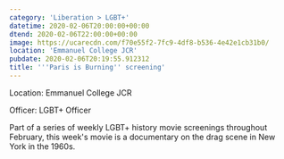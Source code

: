 ```yaml
---
category: 'Liberation > LGBT+'
datetime: 2020-02-06T20:00:00+00:00
dtend: 2020-02-06T22:00:00+00:00
image: https://ucarecdn.com/f70e55f2-7fc9-4df8-b536-4e42e1cb31b0/
location: 'Emmanuel College JCR'
pubdate: 2020-02-06T20:19:55.912312
title: '''Paris is Burning'' screening'
---
```

Location: Emmanuel College JCR

Officer: LGBT+ Officer

Part of a series of weekly LGBT+ history movie screenings throughout February, this week's movie is a documentary on the drag scene in New York in the 1960s.

